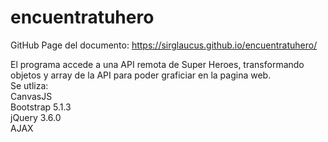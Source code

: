# encuentratuhero

GitHub Page del documento: https://sirglaucus.github.io/encuentratuhero/

El programa accede a una API remota de Super Heroes, transformando objetos y array de la API para poder graficiar en la pagina web. <br>
Se utliza:<br>
CanvasJS<br>
Bootstrap 5.1.3<br>
jQuery 3.6.0<br>
AJAX<br>
